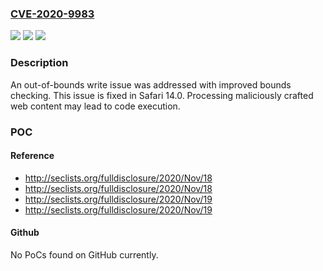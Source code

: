 ### [CVE-2020-9983](https://cve.mitre.org/cgi-bin/cvename.cgi?name=CVE-2020-9983)
![](https://img.shields.io/static/v1?label=Product&message=Safari&color=blue)
![](https://img.shields.io/static/v1?label=Version&message=%3C%20Safari%2014.0%20&color=brighgreen)
![](https://img.shields.io/static/v1?label=Vulnerability&message=Processing%20maliciously%20crafted%20web%20content%20may%20lead%20to%20code%20execution&color=brighgreen)

### Description

An out-of-bounds write issue was addressed with improved bounds checking. This issue is fixed in Safari 14.0. Processing maliciously crafted web content may lead to code execution.

### POC

#### Reference
- http://seclists.org/fulldisclosure/2020/Nov/18
- http://seclists.org/fulldisclosure/2020/Nov/18
- http://seclists.org/fulldisclosure/2020/Nov/19
- http://seclists.org/fulldisclosure/2020/Nov/19

#### Github
No PoCs found on GitHub currently.

